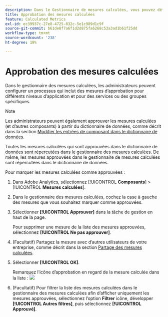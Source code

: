 ```yaml
---
description: Dans le Gestionnaire de mesures calculées, vous pouvez définir un processus qui inclut des mesures d’approbation pour différents niveaux d’application et pour des départements ou des groupes spécifiques.
title: Approbation des mesures calculées
feature: Calculated Metrics
exl-id: ec39937c-27e8-4725-832c-5e1c989d1c9f
source-git-commit: b61de8f7a6f1d2d875fa6268c53a3ad1b61f25dd
workflow-type: tm+mt
source-wordcount: '238'
ht-degree: 18%

---
```


# Approbation des mesures calculées

Dans le gestionnaire des mesures calculées, les administrateurs peuvent configurer un processus qui inclut des mesures d’approbation pour différents niveaux d’application et pour des services ou des groupes spécifiques.

>[!NOTE]
>
>Les administrateurs peuvent également approuver les mesures calculées (et d’autres composants) à partir du dictionnaire de données, comme décrit dans la section [Modifier les entrées de composant dans le dictionnaire de données](/help/analyze/analysis-workspace/components/data-dictionary/edit-entries-data-dictionary.md).
>
>Toutes les mesures calculées qui sont approuvées dans le dictionnaire de données sont répercutées dans le gestionnaire des mesures calculées. De même, les mesures approuvées dans le gestionnaire de mesures calculées sont répercutées dans le dictionnaire de données.

Pour marquer les mesures calculées comme approuvées :

1. Dans Adobe Analytics, sélectionnez [!UICONTROL **Composants**] > [!UICONTROL **Mesures calculées**].

1. Dans le gestionnaire des mesures calculées, cochez la case à gauche des mesures que vous souhaitez marquer comme approuvées.

1. Sélectionner **[!UICONTROL Approuver]** dans la tâche de gestion en haut de la page.

   Pour supprimer une mesure de la liste des mesures approuvées, sélectionnez **[!UICONTROL Ne pas approuver]**.

1. (Facultatif) Partagez la mesure avec d’autres utilisateurs de votre entreprise, comme décrit dans la section [Partage des mesures calculées](/help/components/c-calcmetrics/c-workflow/cm-workflow/cm-sharing.md).

1. Sélectionner **[!UICONTROL OK]**.

   Remarquez l’icône d’approbation en regard de la mesure calculée dans la liste : ![](https://spectrum.adobe.com/static/icons/workflow_18/Smock_CheckmarkCircle_18_N.svg)

1. (Facultatif) Pour filtrer la liste des mesures calculées dans le gestionnaire des mesures calculées afin d’afficher uniquement les mesures approuvées, sélectionnez l’option **Filtrer** icône, développer **[!UICONTROL Autres filtres]**, puis sélectionnez **[!UICONTROL Approuvé]**.
